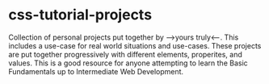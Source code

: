 # css-tutorial-projects
Collection of personal projects put together by -->yours truly&lt;--. This includes a use-case for real world situations and use-cases. These projects are put together progressively with different elements, properites, and values. This is a good resource for anyone attempting to learn the Basic Fundamentals up to Intermediate Web Development.

